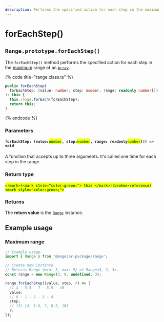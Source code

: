 ```yaml
---
description: Performs the specified action for each step in the maximum range of an `Array`
---
```


# forEachStep()

## `Range.prototype.forEachStep()`

The `forEachStep()` method performs the specified action for each step in the [maximum](../properties/max.md) range of an [`Array`](https://developer.mozilla.org/en-US/docs/Web/JavaScript/Reference/Global\_Objects/Array).

{% code title="range.class.ts" %}
```typescript
public forEachStep(
  forEachStep: (value: number, step: number, range: readonly number[]) => void
): this {
  this.range.forEach(forEachStep);
  return this;
}
```
{% endcode %}

### Parameters

#### `forEachStep: (value:`<mark style="color:green;">`number`</mark>`, step:`<mark style="color:green;">`number`</mark>`, range: readonly`<mark style="color:green;">`number`</mark>`[]) => void`&#x20;

A function that accepts up to three arguments. It's called one time for each step in the range.

### Return type

#### <mark style="color:green;">``</mark>[<mark style="color:green;">`this`</mark>](broken-reference)<mark style="color:green;">``</mark>

### Returns

The **return value** is the [`Range`](broken-reference) instance.

## Example usage

### Maximum range

```typescript
// Example usage.
import { Range } from '@angular-package/range';

// Create new instance.
// Returns Range {min: 3, max: 9} of Range<3, 9, 3>.
const range = new Range(3, 9, undefined, 3);

range.forEachStep((value, step, r) => {
  // 4 - 5.5 - 7 - 8.5 - 10
  value;
  // 0 - 1 - 2 - 3 - 4
  step;
  // (5) [4, 5.5, 7, 8.5, 10]
  r;
});
```
